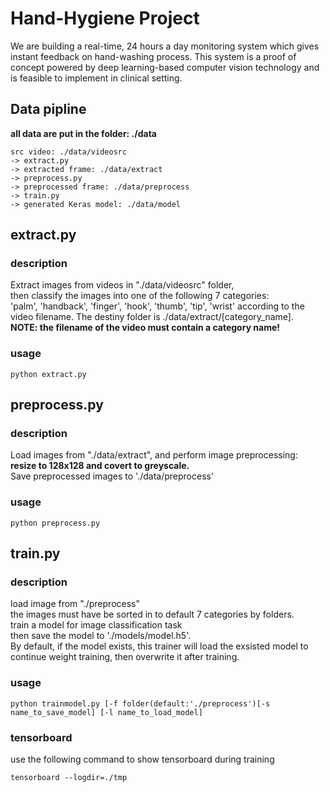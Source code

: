 # Hand-Hygiene Project
We are building a real-time, 24 hours a day monitoring system which gives instant feedback on hand-washing process.
This system is a proof of concept powered by deep learning-based computer vision technology and is feasible to implement in clinical setting.

## Data pipline
**all data are put in the folder: ./data**
```
src video: ./data/videosrc
-> extract.py
-> extracted frame: ./data/extract
-> preprocess.py
-> preprocessed frame: ./data/preprocess
-> train.py
-> generated Keras model: ./data/model
```

## extract.py
### description
Extract images from videos in "./data/videosrc" folder,</br>
then classify the images into one of the following 7 categories:</br>
 'palm', 'handback', 'finger', 'hook', 'thumb', 'tip', 'wrist' according to the video filename.
The destiny folder is ./data/extract/[category_name].</br>
**NOTE: the filename of the video must contain a category name!**
### usage
```
python extract.py
```
## preprocess.py
### description
Load images from "./data/extract", and perform image preprocessing:</br>
**resize to 128x128 and covert to greyscale.**</br>
Save preprocessed images to './data/preprocess'
### usage
```
python preprocess.py
```

## train.py
### description
load image from "./preprocess"</br>
the images must have be sorted in to default 7 categories by folders.</br>
train a model for image classification task</br>
then save the model to './models/model.h5'.</br>
By default, if the model exists, this trainer will load the exsisted model to continue weight training, then overwrite it after training. 
### usage
```
python trainmodel.py [-f folder(default:'./preprocess')[-s name_to_save_model] [-l name_to_load_model]
```
### tensorboard
use the following command to show tensorboard during training
```
tensorboard --logdir=./tmp
```